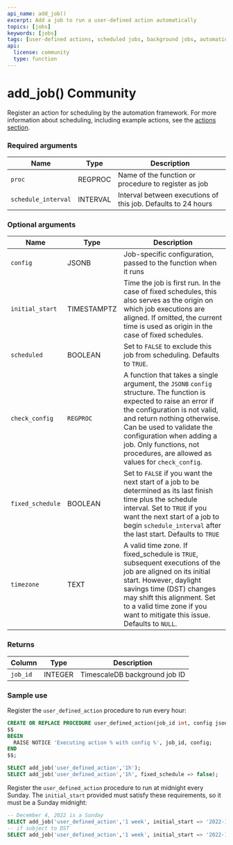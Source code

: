 ```yaml
---
api_name: add_job()
excerpt: Add a job to run a user-defined action automatically
topics: [jobs]
keywords: [jobs]
tags: [user-defined actions, scheduled jobs, background jobs, automation framework]
api:
  license: community
  type: function
---
```


# add_job() <tag type="community">Community</tag>

Register an action for scheduling by the automation framework. For more information about scheduling, including example actions, see the [actions section][using-actions].

### Required arguments

|Name|Type|Description|
|-|-|-|
|`proc`|REGPROC|Name of the function or procedure to register as job|
|`schedule_interval`|INTERVAL|Interval between executions of this job. Defaults to 24 hours|

### Optional arguments

|Name|Type|Description|
|-|-|-|
|`config`|JSONB|Job-specific configuration, passed to the function when it runs|
|`initial_start`|TIMESTAMPTZ|Time the job is first run. In the case of fixed schedules, this also serves as the origin on which job executions are aligned. If omitted, the current time is used as origin in the case of fixed schedules.|
|`scheduled`|BOOLEAN|Set to `FALSE` to exclude this job from scheduling. Defaults to `TRUE`. |
|`check_config`|`REGPROC`|A function that takes a single argument, the `JSONB` `config` structure. The function is expected to raise an error if the configuration is not valid, and return nothing otherwise. Can be used to validate the configuration when adding a job. Only functions, not procedures, are allowed as values for `check_config`.|
|`fixed_schedule`|BOOLEAN|Set to `FALSE` if you want the next start of a job to be determined as its last finish time plus the schedule interval. Set to `TRUE` if you want the next start of a job to begin `schedule_interval` after the last start. Defaults to `TRUE`|
|`timezone`|TEXT|A valid time zone. If fixed_schedule is `TRUE`, subsequent executions of the job are aligned on its initial start. However, daylight savings time (DST) changes may shift this alignment. Set to a valid time zone if you want to mitigate this issue. Defaults to `NULL`.|

### Returns

|Column|Type|Description|
|-|-|-|
|`job_id`|INTEGER|TimescaleDB background job ID|

### Sample use

Register the `user_defined_action` procedure to run every hour:

```sql
CREATE OR REPLACE PROCEDURE user_defined_action(job_id int, config jsonb) LANGUAGE PLPGSQL AS
$$
BEGIN
  RAISE NOTICE 'Executing action % with config %', job_id, config;
END
$$;

SELECT add_job('user_defined_action','1h');
SELECT add_job('user_defined_action','1h', fixed_schedule => false);
```

Register the `user_defined_action` procedure to run at midnight every Sunday.
The `initial_start` provided must satisfy these requirements, so it must be a Sunday midnight:

```sql
-- December 4, 2022 is a Sunday
SELECT add_job('user_defined_action','1 week', initial_start => '2022-12-04 00:00:00+00'::timestamptz);
-- if subject to DST
SELECT add_job('user_defined_action','1 week', initial_start => '2022-12-04 00:00:00+00'::timestamptz, timezone => 'Europe/Berlin');
```
[using-actions]: /timescaledb/:currentVersion:/overview/core-concepts/user-defined-actions
